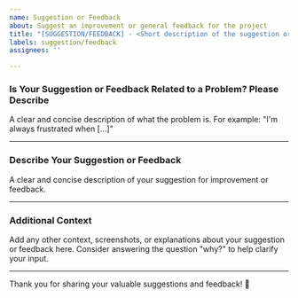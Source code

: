 ```yaml
---
name: Suggestion or Feedback
about: Suggest an improvement or general feedback for the project
title: "[SUGGESTION/FEEDBACK] - <Short description of the suggestion or feedback>"
labels: suggestion/feedback
assignees: ''

---
```


### Is Your Suggestion or Feedback Related to a Problem? Please Describe
A clear and concise description of what the problem is. For example: "I'm always frustrated when [...]"

---

### Describe Your Suggestion or Feedback
A clear and concise description of your suggestion for improvement or feedback.

---

### Additional Context
Add any other context, screenshots, or explanations about your suggestion or feedback here. Consider answering the question "why?" to help clarify your input.

---

Thank you for sharing your valuable suggestions and feedback! 🙏
